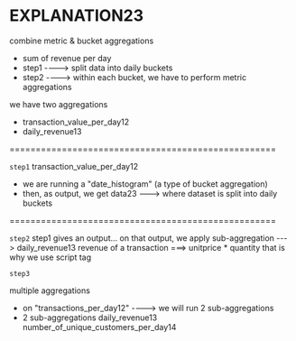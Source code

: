 # EXPLANATION23

combine metric & bucket aggregations
- sum of revenue per day
- step1 ----> split data into daily buckets
- step2 ----> within each bucket, we have to perform metric aggregations

we have two aggregations
- transaction_value_per_day12
- daily_revenue13

===================================================

`step1`
transaction_value_per_day12
- we are running a "date_histogram" (a type of bucket aggregation)
- then, as output, we get data23 ---> where dataset is split into daily buckets


===================================================

`step2`
step1 gives an output...
on that output, we apply sub-aggregation ---> daily_revenue13
revenue of a transaction ===> unitprice * quantity
that is why we use script tag

`step3`

multiple aggregations
- on "transactions_per_day12" ----> we will run 2 sub-aggregations
- 2 sub-aggregations
    daily_revenue13
    number_of_unique_customers_per_day14